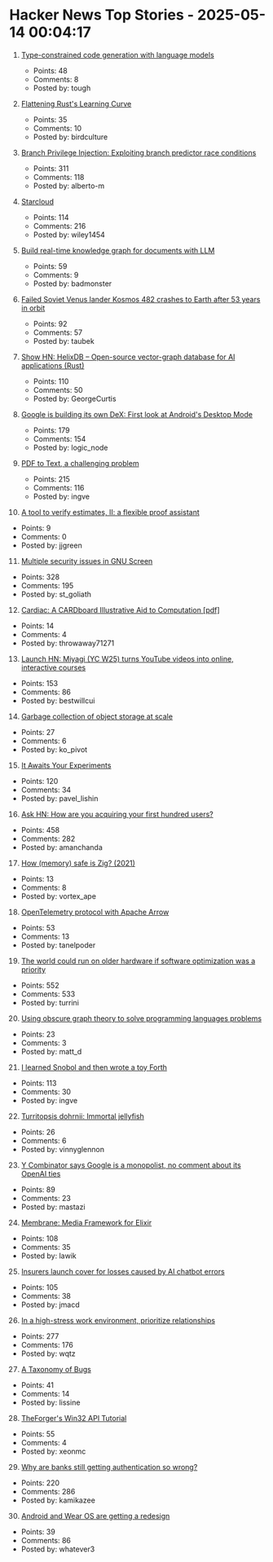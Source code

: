 # Hacker News Top Stories - 2025-05-14 00:04:17

1. [Type-constrained code generation with language models](https://arxiv.org/abs/2504.09246)
   - Points: 48
   - Comments: 8
   - Posted by: tough

2. [Flattening Rust's Learning Curve](https://corrode.dev/blog/flattening-rusts-learning-curve/)
   - Points: 35
   - Comments: 10
   - Posted by: birdculture

3. [Branch Privilege Injection: Exploiting branch predictor race conditions](https://comsec.ethz.ch/research/microarch/branch-privilege-injection/)
   - Points: 311
   - Comments: 118
   - Posted by: alberto-m

4. [Starcloud](https://www.ycombinator.com/companies/starcloud)
   - Points: 114
   - Comments: 216
   - Posted by: wiley1454

5. [Build real-time knowledge graph for documents with LLM](https://cocoindex.io/blogs/knowledge-graph-for-docs/)
   - Points: 59
   - Comments: 9
   - Posted by: badmonster

6. [Failed Soviet Venus lander Kosmos 482 crashes to Earth after 53 years in orbit](https://www.space.com/space-exploration/launches-spacecraft/failed-soviet-venus-lander-kosmos-482-crashes-to-earth-after-53-years-in-orbit)
   - Points: 92
   - Comments: 57
   - Posted by: taubek

7. [Show HN: HelixDB – Open-source vector-graph database for AI applications (Rust)](https://github.com/HelixDB/helix-db/)
   - Points: 110
   - Comments: 50
   - Posted by: GeorgeCurtis

8. [Google is building its own DeX: First look at Android's Desktop Mode](https://www.androidauthority.com/android-desktop-mode-leak-3550321/)
   - Points: 179
   - Comments: 154
   - Posted by: logic_node

9. [PDF to Text, a challenging problem](https://www.marginalia.nu/log/a_119_pdf/)
   - Points: 215
   - Comments: 116
   - Posted by: ingve

10. [A tool to verify estimates, II: a flexible proof assistant](https://terrytao.wordpress.com/2025/05/09/a-tool-to-verify-estimates-ii-a-flexible-proof-assistant/)
   - Points: 9
   - Comments: 0
   - Posted by: jjgreen

11. [Multiple security issues in GNU Screen](https://www.openwall.com/lists/oss-security/2025/05/12/1)
   - Points: 328
   - Comments: 195
   - Posted by: st_goliath

12. [Cardiac: A CARDboard Illustrative Aid to Computation [pdf]](https://www.cs.drexel.edu/~bls96/museum/CARDIAC_manual.pdf)
   - Points: 14
   - Comments: 4
   - Posted by: throwaway71271

13. [Launch HN: Miyagi (YC W25) turns YouTube videos into online, interactive courses](undefined)
   - Points: 153
   - Comments: 86
   - Posted by: bestwillcui

14. [Garbage collection of object storage at scale](https://www.warpstream.com/blog/taking-out-the-trash-garbage-collection-of-object-storage-at-massive-scale)
   - Points: 27
   - Comments: 6
   - Posted by: ko_pivot

15. [It Awaits Your Experiments](https://www.rifters.com/crawl/?p=11511)
   - Points: 120
   - Comments: 34
   - Posted by: pavel_lishin

16. [Ask HN: How are you acquiring your first hundred users?](undefined)
   - Points: 458
   - Comments: 282
   - Posted by: amanchanda

17. [How (memory) safe is Zig? (2021)](https://www.scattered-thoughts.net/writing/how-safe-is-zig/)
   - Points: 13
   - Comments: 8
   - Posted by: vortex_ape

18. [OpenTelemetry protocol with Apache Arrow](https://opentelemetry.io/blog/2025/otel-arrow-phase-2/)
   - Points: 53
   - Comments: 13
   - Posted by: tanelpoder

19. [The world could run on older hardware if software optimization was a priority](https://twitter.com/ID_AA_Carmack/status/1922100771392520710)
   - Points: 552
   - Comments: 533
   - Posted by: turrini

20. [Using obscure graph theory to solve programming languages problems](https://reasonablypolymorphic.com/blog/solving-lcsa/)
   - Points: 23
   - Comments: 3
   - Posted by: matt_d

21. [I learned Snobol and then wrote a toy Forth](https://ratfactor.com/snobol/)
   - Points: 113
   - Comments: 30
   - Posted by: ingve

22. [Turritopsis dohrnii: Immortal jellyfish](https://www.nhm.ac.uk/discover/immortal-jellyfish-secret-to-cheating-death.html)
   - Points: 26
   - Comments: 6
   - Posted by: vinnyglennon

23. [Y Combinator says Google is a monopolist, no comment about its OpenAI ties](https://techcrunch.com/2025/05/13/y-combinator-says-google-is-a-monopolist-that-has-stunted-the-startup-ecosystem/)
   - Points: 89
   - Comments: 23
   - Posted by: mastazi

24. [Membrane: Media Framework for Elixir](https://membrane.stream/)
   - Points: 108
   - Comments: 35
   - Posted by: lawik

25. [Insurers launch cover for losses caused by AI chatbot errors](https://www.ft.com/content/1d35759f-f2a9-46c4-904b-4a78ccc027df)
   - Points: 105
   - Comments: 38
   - Posted by: jmacd

26. [In a high-stress work environment, prioritize relationships](https://wqtz.bearblog.dev/high-stress-job-relationships/)
   - Points: 277
   - Comments: 176
   - Posted by: wqtz

27. [A Taxonomy of Bugs](https://ruby0x1.github.io/machinery_blog_archive/post/a-taxonomy-of-bugs/index.html)
   - Points: 41
   - Comments: 14
   - Posted by: lissine

28. [TheForger's Win32 API Tutorial](https://winprog.org/tutorial/)
   - Points: 55
   - Comments: 4
   - Posted by: xeonmc

29. [Why are banks still getting authentication so wrong?](https://jamal.haba.sh/its-2025-why-are-banks-still-getting-authentication-so-wrong/)
   - Points: 220
   - Comments: 286
   - Posted by: kamikazee

30. [Android and Wear OS are getting a redesign](https://blog.google/products/android/material-3-expressive-android-wearos-launch/)
   - Points: 39
   - Comments: 86
   - Posted by: whatever3


